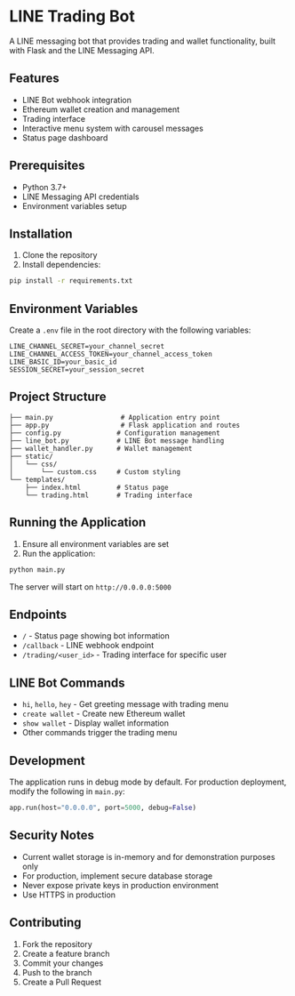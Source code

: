 # LINE Trading Bot

A LINE messaging bot that provides trading and wallet functionality, built with Flask and the LINE Messaging API.

## Features

- LINE Bot webhook integration
- Ethereum wallet creation and management
- Trading interface
- Interactive menu system with carousel messages
- Status page dashboard

## Prerequisites

- Python 3.7+
- LINE Messaging API credentials
- Environment variables setup

## Installation

1. Clone the repository
2. Install dependencies:
```bash
pip install -r requirements.txt
```

## Environment Variables

Create a `.env` file in the root directory with the following variables:

```plaintext
LINE_CHANNEL_SECRET=your_channel_secret
LINE_CHANNEL_ACCESS_TOKEN=your_channel_access_token
LINE_BASIC_ID=your_basic_id
SESSION_SECRET=your_session_secret
```

## Project Structure

```plaintext
├── main.py                 # Application entry point
├── app.py                  # Flask application and routes
├── config.py              # Configuration management
├── line_bot.py            # LINE Bot message handling
├── wallet_handler.py      # Wallet management
├── static/
│   └── css/
│       └── custom.css     # Custom styling
└── templates/
    ├── index.html         # Status page
    └── trading.html       # Trading interface
```

## Running the Application

1. Ensure all environment variables are set
2. Run the application:

```bash
python main.py
```

The server will start on `http://0.0.0.0:5000`

## Endpoints

- `/` - Status page showing bot information
- `/callback` - LINE webhook endpoint
- `/trading/<user_id>` - Trading interface for specific user

## LINE Bot Commands

- `hi`, `hello`, `hey` - Get greeting message with trading menu
- `create wallet` - Create new Ethereum wallet
- `show wallet` - Display wallet information
- Other commands trigger the trading menu

## Development

The application runs in debug mode by default. For production deployment, modify the following in `main.py`:

```python
app.run(host="0.0.0.0", port=5000, debug=False)
```

## Security Notes

- Current wallet storage is in-memory and for demonstration purposes only
- For production, implement secure database storage
- Never expose private keys in production environment
- Use HTTPS in production

## Contributing

1. Fork the repository
2. Create a feature branch
3. Commit your changes
4. Push to the branch
5. Create a Pull Request
